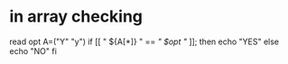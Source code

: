 
in array checking
================
read opt
A=("Y" "y")
if [[ " ${A[*]} " == *" $opt "* ]]; then
    echo "YES"
else
    echo "NO"
fi

